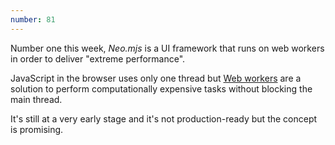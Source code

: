 ```yaml
---
number: 81
---
```


Number one this week, _Neo.mjs_ is a UI framework that runs on web workers in order to deliver "extreme performance".

JavaScript in the browser uses only one thread but [Web workers](https://developer.mozilla.org/en-US/docs/Web/API/Web_Workers_API) are a solution to perform computationally expensive tasks without blocking the main thread.

It's still at a very early stage and it's not production-ready but the concept is promising.
